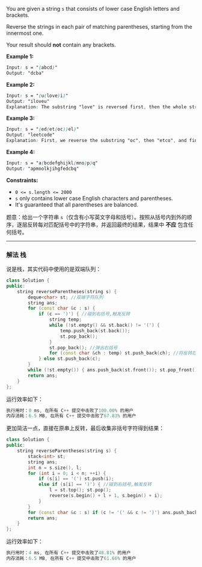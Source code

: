 You are given a string `s` that consists of lower case English letters and brackets. 

Reverse the strings in each pair of matching parentheses, starting from the innermost one.

Your result should **not** contain any brackets. 

**Example 1:**

```css
Input: s = "(abcd)"
Output: "dcba"
```

**Example 2:**

```css
Input: s = "(u(love)i)"
Output: "iloveu"
Explanation: The substring "love" is reversed first, then the whole string is reversed.
```

**Example 3:**

```css
Input: s = "(ed(et(oc))el)"
Output: "leetcode"
Explanation: First, we reverse the substring "oc", then "etco", and finally, the whole string.
```

**Example 4:**

```css
Input: s = "a(bcdefghijkl(mno)p)q"
Output: "apmnolkjihgfedcbq"
```
 
**Constraints:**
- `0 <= s.length <= 2000`
- `s` only contains lower case English characters and parentheses.
- It's guaranteed that all parentheses are balanced.

题意：给出一个字符串 `s`（仅含有小写英文字母和括号）。按照从括号内到外的顺序，逐层反转每对匹配括号中的字符串，并返回最终的结果，结果中 **不应** 包含任何括号。

---
### 解法 栈
说是栈，其实代码中使用的是双端队列：
```cpp
class Solution {
public:
    string reverseParentheses(string s) {
        deque<char> st; //双端字符队列
        string ans;
        for (const char &c : s) {
            if (c == ')') { //碰到右括号,触发反转
                string temp;
                while (!st.empty() && st.back() != '(') {
                    temp.push_back(st.back());
                    st.pop_back();
                }
                st.pop_back(); //弹出右括号
                for (const char &ch : temp) st.push_back(ch); //将反转后的字符串(不含括号)重新进栈
            } else st.push_back(c);
        }
        while (!st.empty()) { ans.push_back(st.front()); st.pop_front(); }
        return ans;
    }
};
```
运行效率如下：
```cpp
执行用时：0 ms, 在所有 C++ 提交中击败了100.00% 的用户
内存消耗：6.5 MB, 在所有 C++ 提交中击败了67.83% 的用户
```
更加简洁一点，直接在原串上反转，最后收集非括号字符得到结果：
```cpp
class Solution {
public:
    string reverseParentheses(string s) {
        stack<int> st;
        string ans;
        int n = s.size(), l;
        for (int i = 0; i < n; ++i) {
            if (s[i] == '(') st.push(i);
            else if (s[i] == ')') { //碰到右括号,触发反转
                l = st.top(); st.pop();
                reverse(s.begin() + l + 1, s.begin() + i);
            }
        }
        for (const char &c : s) if (c != '(' && c != ')') ans.push_back(c);
        return ans;
    }
};
```
运行效率如下：
```cpp
执行用时：4 ms, 在所有 C++ 提交中击败了48.81% 的用户
内存消耗：6.5 MB, 在所有 C++ 提交中击败了61.66% 的用户
```
